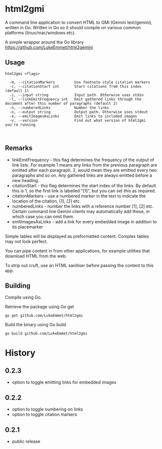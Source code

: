 # html2gmi

A command line application to convert HTML to GMI (Gemini text/gemini), written in Go. Written in Go so it should compile on various common platforms (linux/mac/windows etc).

A simple wrapper around the Go library https://github.com/LukeEmmet/html2gemini

## Usage

```
html2gmi <flags>

  -m, --citationMarkers         Use footnote style citation markers
  -c, --citationStart int       Start citations from this index (default 1)
  -i, --input string            Input path. Otherwise uses stdin
  -l, --linkEmitFrequency int   Emit gathered links through the document after this number of paragraphs (default 2)
  -n, --numberedLinks           Number the links
  -o, --output string           Output path. Otherwise uses stdout
  -e, --emitImagesAsLinks       Emit links to included images
  -v, --version                 Find out what version of html2gmi you're running

  
```


## Remarks

* linkEmitFrequency - this flag determines the frequency of the output of link lists. For example 1 means any links from the previous paragraph are emitted after each paragraph. 2, would mean they are emitted every two paragraphs and so on. Any gathered links are always emitted before a new heading.
* citationStart - this flag determines the start index of the links. By default this is 1, so the first link is labelled "[1]", but you can set this as required.
* citationMarkers - use a numbered marker in the text to indicate the location of the citation, [1], [2] etc. 
* numberedLinks - number the links with a reference number [1], [2] etc. Certain command line Gemini clients may automatically add these, in which case you can omit them.
* emitImagesAsLinks - add a link for every embedded image in addition to its placemarker

Simple tables will be displayed as preformatted content. Complex tables may not look perfect.

You can pipe content in from other applications, for example utilities that download HTML from the web. 

To strip out cruft, use an HTML sanitiser before passing the content to this app.

## Building

Compile using Go.

Retrieve the package using Go get

```
go get github.com/LukeEmmet/html2gmi

```

Build the binary using Go build

```
go build github.com/LukeEmmet/html2gmi
```

# History

## 0.2.3

* option to toggle emitting links for embedded images

## 0.2.2

* option to toggle numbering on links
* option to toggle citation markers

## 0.2.1

* public release